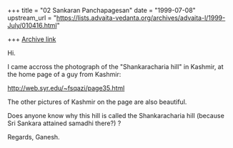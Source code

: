 +++
title = "02 Sankaran Panchapagesan"
date = "1999-07-08"
upstream_url = "https://lists.advaita-vedanta.org/archives/advaita-l/1999-July/010416.html"

+++
[Archive link](https://lists.advaita-vedanta.org/archives/advaita-l/1999-July/010416.html)

Hi.

I came accross the photograph of the "Shankaracharia hill" in Kashmir, at
the home page of a guy from Kashmir:

http://web.syr.edu/~fsqazi/page35.html

The other pictures of Kashmir on the page are also beautiful.

Does anyone know why this hill is called the Shankaracharia hill (because
Sri Sankara attained samadhi there?) ?

Regards,
Ganesh.

